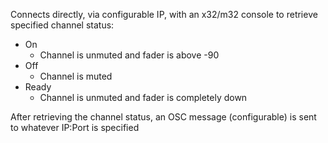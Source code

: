 Connects directly, via configurable IP, with an x32/m32 console to retrieve specified channel status:
* On
  * Channel is unmuted and fader is above -90
* Off
  * Channel is muted
* Ready
  * Channel is unmuted and fader is completely down

After retrieving the channel status, an OSC message (configurable) is sent to whatever IP:Port is specified

